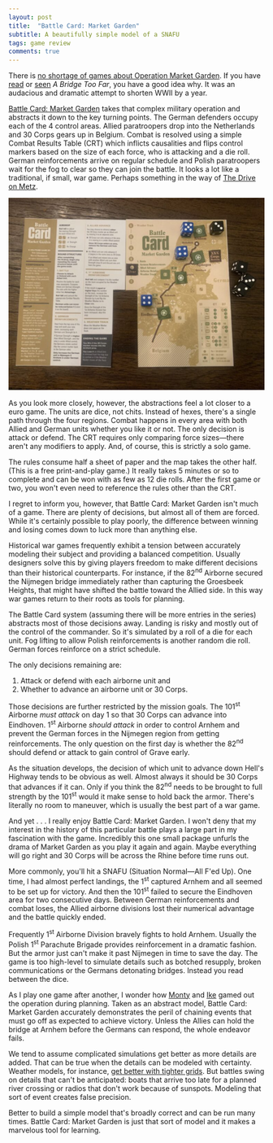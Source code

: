 ```yaml
---
layout: post
title:  "Battle Card: Market Garden"
subtitle: A beautifully simple model of a SNAFU
tags: game review
comments: true
---
```



There is [no shortage of games about Operation Market
Garden](https://boardgamegeek.com/geeksearch.php?action=search&objecttype=boardgame&q=market%20garden). If
you have [read](https://en.wikipedia.org/wiki/A_Bridge_Too_Far_(book))
or [seen](https://en.wikipedia.org/wiki/A_Bridge_Too_Far_(film)) _A
Bridge Too Far_, you have a good idea why. It was an audacious and
dramatic attempt to shorten WWII by a year.

[Battle Card: Market
Garden](https://boardgamegeek.com/boardgame/377068/battle-card-market-garden)
takes that complex military operation and abstracts it down to the key
turning points. The German defenders occupy each of the 4 control
areas. Allied paratroopers drop into the Netherlands and 30 Corps
gears up in Belgium. Combat is resolved using a simple Combat Results
Table (CRT) which inflicts causalities and flips control markers based
on the size of each force, who is attacking and a die roll. German
reinforcements arrive on regular schedule and Polish paratroopers wait
for the fog to clear so they can join the battle. It looks a lot like
a traditional, if small, war game. Perhaps something in the way of
[The Drive on
Metz](https://www.strategypage.com/wargames-handbook/chapter/4-3-metz.aspx).

![An allied victory.](/images/market_garden.jpg)

As you look more closely, however, the abstractions feel a lot closer
to a euro game. The units are dice, not chits. Instead of hexes,
there's a single path through the four regions. Combat happens in
every area with both Allied and German units whether you like it or
not. The only decision is attack or defend. The CRT requires only
comparing force sizes&mdash;there aren't any modifiers to apply. And,
of course, this is strictly a solo game.

The rules consume half a sheet of paper and the map takes the other
half. (This is a free print-and-play game.) It really takes 5 minutes
or so to complete and can be won with as few as 12 die rolls. After
the first game or two, you won't even need to reference the rules
other than the CRT. 

I regret to inform you, however, that Battle Card: Market Garden isn't
much of a game. There are plenty of decisions, but almost all of them
are forced. While it's certainly possible to play poorly, the
difference between winning and losing comes down to luck more than
anything else. 

Historical war games frequently exhibit a tension between accurately
modeling their subject and providing a balanced competition. Usually
designers solve this by giving players freedom to make different
decisions than their historical counterparts. For instance, if the
82<sup>nd</sup> Airborne secured the Nijmegen bridge immediately
rather than capturing the Groesbeek Heights, that might have shifted
the battle toward the Allied side. In this way war games return to
their roots as tools for planning.

The Battle Card system (assuming there will be more entries in the
series) abstracts most of those decisions away. Landing is risky and
mostly out of the control of the commander. So it's simulated by a
roll of a die for each unit. Fog lifting to allow Polish
reinforcements is another random die roll. German forces reinforce on
a strict schedule.

The only decisions remaining are:

1. Attack or defend with each airborne unit and
2. Whether to advance an airborne unit or 30 Corps.
   
Those decisions are further restricted by the mission goals. The
101<sup>st</sup> Airborne _must attack_ on day 1 so that 30 Corps can
advance into Eindhoven. 1<sup>st</sup> Airborne _should attack_ in
order to control Arnhem and prevent the German forces in the Nijmegen
region from getting reinforcements. The only question on the first day
is whether the 82<sup>nd</sup> should defend or attack to gain control
of Grave early.

As the situation develops, the decision of which unit to advance down
Hell's Highway tends to be obvious as well. Almost always it should be
30 Corps that advances if it can. Only if you think the
82<sup>nd</sup> needs to be brought to full strength by the
101<sup>st</sup> would it make sense to hold back the armor. There's
literally no room to maneuver, which is usually the best part of a war
game.

And yet . . . I really enjoy Battle Card: Market Garden. I won't deny
that my interest in the history of this particular battle plays a
large part in my fascination with the game. Incredibly this one small
package unfurls the drama of Market Garden as you play it again and
again. Maybe everything will go right and 30 Corps will be across the
Rhine before time runs out.

More commonly, you'll hit a SNAFU (Situation Normal&mdash;All F'ed
Up). One time, I had almost perfect landings, the 1<sup>st</sup>
captured Arnhem and all seemed to be set up for victory. And then the
101<sup>st</sup> failed to secure the Eindhoven area for two
consecutive days. Between German reinforcements and combat loses, the
Allied airborne divisions lost their numerical advantage and the
battle quickly ended.

Frequently 1<sup>st</sup> Airborne Division bravely fights to hold
Arnhem. Usually the Polish 1<sup>st</sup> Parachute Brigade provides
reinforcement in a dramatic fashion. But the armor just can't make it
past Nijmegen in time to save the day. The game is too high-level to
simulate details such as botched resupply, broken communications or
the Germans detonating bridges. Instead you read between the dice.

As I play one game after another, I wonder how
[Monty](https://en.wikipedia.org/wiki/Bernard_Montgomery) and
[Ike](https://en.wikipedia.org/wiki/Dwight_D._Eisenhower) gamed out
the operation during planning. Taken as an abstract model, Battle
Card: Market Garden accurately demonstrates the peril of chaining
events that must go off as expected to achieve victory. Unless the
Allies can hold the bridge at Arnhem before the Germans can respond,
the whole endeavor fails.

We tend to assume complicated simulations get better as more details
are added. That can be true when the details can be modeled with
certainty. Weather models, for instance, [get better with tighter
grids](https://earthscience.stackexchange.com/questions/19/how-do-weather-models-work/56#56). But
battles swing on details that can't be anticipated: boats that arrive
too late for a planned river crossing or radios that don't work
because of sunspots. Modeling that sort of event creates false
precision. 

Better to build a simple model that's broadly correct and can be run
many times. Battle Card: Market Garden is just that sort of model and
it makes a marvelous tool for learning.
